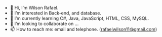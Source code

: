 - 👋 Hi, I’m Wilson Rafael.
- 👀 I’m interested in Back-end, and database.
- 🌱 I’m currently learning C#, Java, JavaScript, HTML, CSS, MySQL. 
- 💞️ I’m looking to collaborate on ...
- 📫 How to reach me: email and telephone. (rafaelwilson11@gmail.com)

<!---
Wilson19954/Wilson19954 is a ✨ special ✨ repository because its `README.md` (this file) appears on your GitHub profile.
You can click the Preview link to take a look at your changes.
--->

